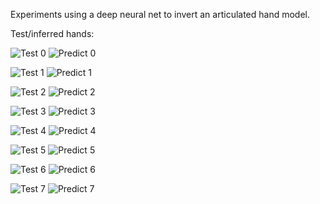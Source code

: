 Experiments using a deep neural net to invert an articulated hand model.

Test/inferred hands:

![Test 0](Test/0.jpeg)
![Predict 0](Test/0-predict.jpeg)

![Test 1](Test/1.jpeg)
![Predict 1](Test/1-predict.jpeg)

![Test 2](Test/2.jpeg)
![Predict 2](Test/2-predict.jpeg)

![Test 3](Test/3.jpeg)
![Predict 3](Test/3-predict.jpeg)

![Test 4](Test/4.jpeg)
![Predict 4](Test/4-predict.jpeg)

![Test 5](Test/5.jpeg)
![Predict 5](Test/5-predict.jpeg)

![Test 6](Test/6.jpeg)
![Predict 6](Test/6-predict.jpeg)

![Test 7](Test/7.jpeg)
![Predict 7](Test/7-predict.jpeg)

